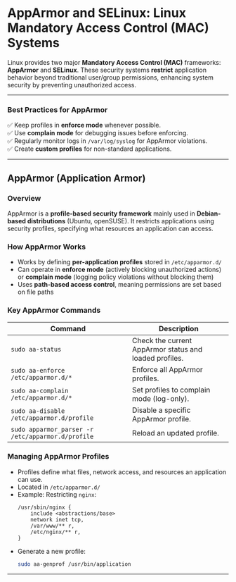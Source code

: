 # **AppArmor and SELinux: Linux Mandatory Access Control (MAC) Systems**

Linux provides two major **Mandatory Access Control (MAC)** frameworks: **AppArmor** and **SELinux**. 
These security systems **restrict** application behavior beyond traditional user/group permissions, enhancing system security by preventing unauthorized access.

---

### **Best Practices for AppArmor**
✅ Keep profiles in **enforce mode** whenever possible.  
✅ Use **complain mode** for debugging issues before enforcing.  
✅ Regularly monitor logs in `/var/log/syslog` for AppArmor violations.  
✅ Create **custom profiles** for non-standard applications.  

---

## **AppArmor (Application Armor)**

### **Overview**
AppArmor is a **profile-based security framework** mainly used in **Debian-based distributions** (Ubuntu, openSUSE). It restricts applications using security profiles, specifying what resources an application can access.

### **How AppArmor Works**
- Works by defining **per-application profiles** stored in `/etc/apparmor.d/`
- Can operate in **enforce mode** (actively blocking unauthorized actions) or **complain mode** (logging policy violations without blocking them)
- Uses **path-based access control**, meaning permissions are set based on file paths

### **Key AppArmor Commands**
| Command | Description |
|---------|-------------|
| `sudo aa-status` | Check the current AppArmor status and loaded profiles. |
| `sudo aa-enforce /etc/apparmor.d/*` | Enforce all AppArmor profiles. |
| `sudo aa-complain /etc/apparmor.d/*` | Set profiles to complain mode (log-only). |
| `sudo aa-disable /etc/apparmor.d/profile` | Disable a specific AppArmor profile. |
| `sudo apparmor_parser -r /etc/apparmor.d/profile` | Reload an updated profile. |

### **Managing AppArmor Profiles**
- Profiles define what files, network access, and resources an application can use.
- Located in `/etc/apparmor.d/`
- Example: Restricting `nginx`:
  ```plaintext
  /usr/sbin/nginx {
      include <abstractions/base>
      network inet tcp,
      /var/www/** r,
      /etc/nginx/** r,
  }
  ```
- Generate a new profile:
  ```bash
  sudo aa-genprof /usr/bin/application
  ```

---
